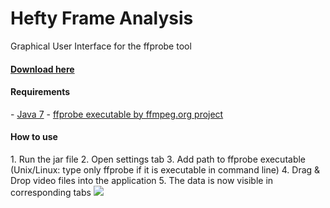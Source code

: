 Hefty Frame Analysis
====================

<p>Graphical User Interface for the ffprobe tool</p>

<a href="https://github.com/SHOTbyGUN/hefty-frame-analysis/releases"><h4>Download here</h4></a>

<h4>Requirements</h4>
  - <a href="http://java.com" target="_blank">Java 7</a>
  - <a href="http://www.ffmpeg.org/download.html" target="_blank">ffprobe executable by ffmpeg.org project</a>

<h4>How to use</h4>
  1. Run the jar file
  2. Open settings tab
  3. Add path to ffprobe executable (Unix/Linux: type only ffprobe if it is executable in command line)
  4. Drag & Drop video files into the application
  5. The data is now visible in corresponding tabs

<img src="http://i.imgur.com/rZq5X3Z.png" />
